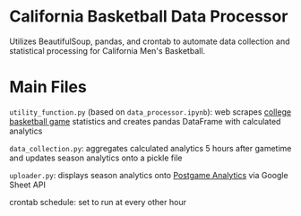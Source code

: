 # California Basketball Data Processor
Utilizes BeautifulSoup, pandas, and crontab to automate data collection and statistical processing for California Men's Basketball.

# Main Files
`utility_function.py` (based on `data_processor.ipynb`): web scrapes [college basketball game](https://www.espn.com/mens-college-basketball/matchup?gameId=401281460) statistics and creates pandas DataFrame with calculated analytics

`data_collection.py`: aggregates calculated analytics 5 hours after gametime and updates season analytics onto a pickle file

`uploader.py`: displays season analytics onto [Postgame Analytics](https://docs.google.com/spreadsheets/d/16G1DxZy2-X5wLcqjWRRWxHaZo0bcXl2TOHFukrhMEhY/edit?usp=sharing) via Google Sheet API

crontab schedule: set to run at every other hour
